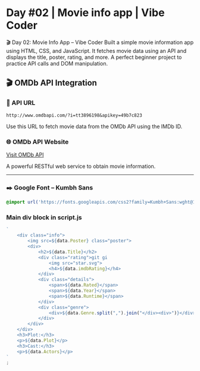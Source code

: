 # Day #02 | Movie info app | Vibe Coder
🎬 Day 02: Movie Info App – Vibe Coder Built a simple movie information app using HTML, CSS, and JavaScript. It fetches movie data using an API and displays the title, poster, rating, and more. A perfect beginner project to practice API calls and DOM manipulation.

## 🎬 OMDb API Integration

### 🔗 API URL
`http://www.omdbapi.com/?i=tt3896198&apikey=49b7c823`

Use this URL to fetch movie data from the OMDb API using the IMDb ID.

### 🌐 OMDb API Website
[Visit OMDb API](https://www.omdbapi.com/)

A powerful RESTful web service to obtain movie information.

---

### ✒️ Google Font – Kumbh Sans

```css
@import url('https://fonts.googleapis.com/css2?family=Kumbh+Sans:wght@100..900&display=swap');
```
### Main div block in script.js

```js
`
    <div class="info">
        <img src=${data.Poster} class="poster">
        <div>
            <h2>${data.Title}</h2>
            <div class="rating">git gi
                <img src="star.svg">
                <h4>${data.imdbRating}</h4>
            </div>
            <div class="details">
                <span>${data.Rated}</span>
                <span>${data.Year}</span>
                <span>${data.Runtime}</span>
            </div>
            <div class="genre">
                <div>${data.Genre.split(",").join("</div><div>")}</div>
            </div>
        </div>
    </div>
    <h3>Plot:</h3>
    <p>${data.Plot}</p>
    <h3>Cast:</h3>
    <p>${data.Actors}</p>
`
;

```